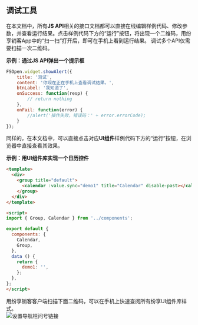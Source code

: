 ## 调试工具

在本文档中，所有**JS API**相关的接口文档都可以直接在线编辑样例代码、修改参数，并查看运行结果。点击样例代码下方的“运行”按钮，将出现一个二维码，用纷享销客App中的“扫一扫”打开后，即可在手机上看到运行结果。 调试多个API仅需要扫描一次二维码。

**示例：通过JS API弹出一个提示框**

```javascript
FSOpen.widget.showAlert({
    title: '测试',
    content: '你现在正在手机上查看调试结果。',
    btnLabel: '我知道了',
    onSuccess: function(resp) {
        // return nothing
    },
    onFail: function(error) {
        //alert('操作失败，错误码：' + error.errorCode);
    }
});
``` 


同样的，在本文档中，可以直接点击对应**UI组件**样例代码下方的“运行”按钮，在浏览器中直接查看其效果。

**示例：用UI组件库实现一个日历控件**

``` html
<template>
  <div>
    <group title="default">
      <calendar :value.sync="demo1" title="Calendar" disable-past></calendar>
    </group>
  </div>
</template>

<script>
import { Group, Calendar } from '../components';

export default {
  components: {
    Calendar,
    Group,
  },
  data () {
    return {
      demo1: '',
    };
  },
};
</script>
```

用纷享销客客户端扫描下面二维码，可以在手机上快速查阅所有纷享UI组件库样式。  
![设置导航栏问号链接][uikit-qr]

[uikit-qr]: https://open.fxiaoke.com/fscdn/img?imgId=group1/M00/02/E1/rBEiBVgS2WqACa0bAABA5QK1GQo429.png